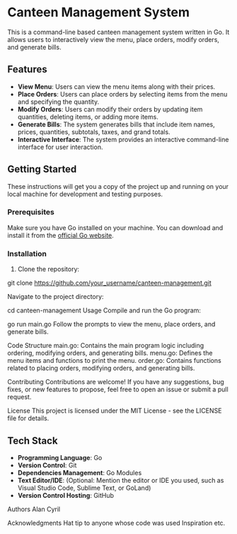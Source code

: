 # Canteen Management System

This is a command-line based canteen management system written in Go. It allows users to interactively view the menu, place orders, modify orders, and generate bills.

## Features

- **View Menu**: Users can view the menu items along with their prices.
- **Place Orders**: Users can place orders by selecting items from the menu and specifying the quantity.
- **Modify Orders**: Users can modify their orders by updating item quantities, deleting items, or adding more items.
- **Generate Bills**: The system generates bills that include item names, prices, quantities, subtotals, taxes, and grand totals.
- **Interactive Interface**: The system provides an interactive command-line interface for user interaction.

## Getting Started

These instructions will get you a copy of the project up and running on your local machine for development and testing purposes.

### Prerequisites

Make sure you have Go installed on your machine. You can download and install it from the [official Go website](https://golang.org/).

### Installation

1. Clone the repository:

git clone https://github.com/your_username/canteen-management.git

Navigate to the project directory:

cd canteen-management
Usage
Compile and run the Go program:

go run main.go
Follow the prompts to view the menu, place orders, and generate bills.

Code Structure
main.go: Contains the main program logic including ordering, modifying orders, and generating bills.
menu.go: Defines the menu items and functions to print the menu.
order.go: Contains functions related to placing orders, modifying orders, and generating bills.

Contributing
Contributions are welcome! If you have any suggestions, bug fixes, or new features to propose, feel free to open an issue or submit a pull request.

License
This project is licensed under the MIT License - see the LICENSE file for details.

## Tech Stack
- **Programming Language**: Go
- **Version Control**: Git
- **Dependencies Management**: Go Modules
- **Text Editor/IDE**: (Optional: Mention the editor or IDE you used, such as Visual Studio Code, Sublime Text, or GoLand)
- **Version Control Hosting**: GitHub

Authors
Alan Cyril

Acknowledgments
Hat tip to anyone whose code was used Inspiration etc.

